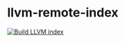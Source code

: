 # llvm-remote-index

[![Build LLVM index](https://github.com/kirillbobyrev/llvm-remote-index/workflows/Build%20release%20binaries/badge.svg)](https://github.com/kirillbobyrev/llvm-remote-index/actions)
